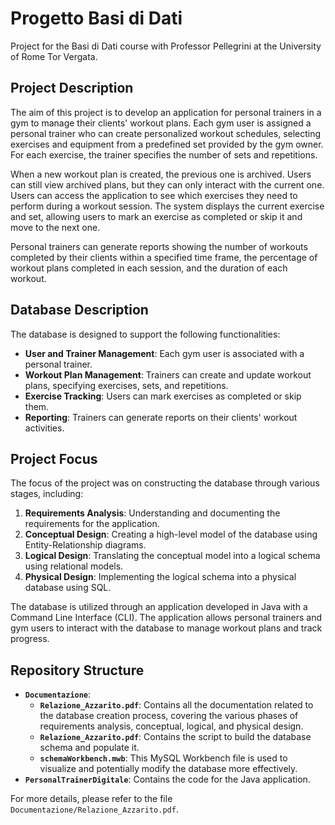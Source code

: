# Progetto Basi di Dati

Project for the Basi di Dati course with Professor Pellegrini at the University of Rome Tor Vergata.

## Project Description

The aim of this project is to develop an application for personal trainers in a gym to manage their clients' workout plans. Each gym user is assigned a personal trainer who can create personalized workout schedules, selecting exercises and equipment from a predefined set provided by the gym owner. For each exercise, the trainer specifies the number of sets and repetitions.

When a new workout plan is created, the previous one is archived. Users can still view archived plans, but they can only interact with the current one. Users can access the application to see which exercises they need to perform during a workout session. The system displays the current exercise and set, allowing users to mark an exercise as completed or skip it and move to the next one.

Personal trainers can generate reports showing the number of workouts completed by their clients within a specified time frame, the percentage of workout plans completed in each session, and the duration of each workout.

## Database Description

The database is designed to support the following functionalities:

- **User and Trainer Management**: Each gym user is associated with a personal trainer.
- **Workout Plan Management**: Trainers can create and update workout plans, specifying exercises, sets, and repetitions.
- **Exercise Tracking**: Users can mark exercises as completed or skip them.
- **Reporting**: Trainers can generate reports on their clients' workout activities.

## Project Focus

The focus of the project was on constructing the database through various stages, including:

1. **Requirements Analysis**: Understanding and documenting the requirements for the application.
2. **Conceptual Design**: Creating a high-level model of the database using Entity-Relationship diagrams.
3. **Logical Design**: Translating the conceptual model into a logical schema using relational models.
4. **Physical Design**: Implementing the logical schema into a physical database using SQL.

The database is utilized through an application developed in Java with a Command Line Interface (CLI). The application allows personal trainers and gym users to interact with the database to manage workout plans and track progress.

## Repository Structure

- **`Documentazione`**:
    - **`Relazione_Azzarito.pdf`**: Contains all the documentation related to the database creation process, covering the various phases of requirements analysis, conceptual, logical, and physical design.
    -  **`Relazione_Azzarito.pdf`**: Contains the script to build the database schema and populate it.
    -  **`schemaWorkbench.mwb`**: This MySQL Workbench file is used to visualize and potentially modify the database more effectively.
- **`PersonalTrainerDigitale`**: Contains the code for the Java application.

For more details, please refer to the file `Documentazione/Relazione_Azzarito.pdf`.

